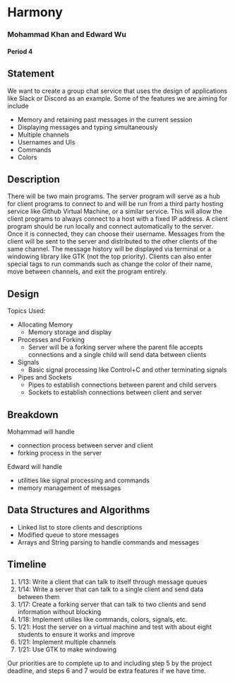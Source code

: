 # Harmony

### Mohammad Khan and Edward Wu
#### Period 4

## Statement
We want to create a group chat service that uses the design of applications like Slack or Discord as an example. Some of the features we are aiming for include 
- Memory and retaining past messages in the current session
- Displaying messages and typing simultaneously
- Multiple channels
- Usernames and UIs
- Commands
- Colors

## Description
There will be two main programs. The server program will serve as a hub for client programs to connect to and will be run from a third party hosting service like Github Virtual Machine, or a similar service. This will allow the client programs to always connect to a host with a fixed IP address. A client program should be run locally and connect automatically to the server. Once it is connected, they can choose their username. Messages from the client will be sent to the server and distributed to the other clients of the same channel. The message history will be displayed via terminal or a windowing library like GTK (not the top priority). Clients can also enter special tags to run commands such as change the color of their name, move between channels, and exit the program entirely.

## Design
Topics Used:
- Allocating Memory
    - Memory storage and display
- Processes and Forking
    - Server will be a forking server where the parent file accepts connections and a single child will send data between clients
- Signals
    - Basic signal processing like Control+C and other terminating signals
- Pipes and Sockets
    - Pipes to establish connections between parent and child servers
    - Sockets to establish connections between client and server

## Breakdown
Mohammad will handle
- connection process between server and client
- forking process in the server

Edward will handle
- utilities like signal processing and commands
- memory management of messages

## Data Structures and Algorithms
- Linked list to store clients and descriptions
- Modified queue to store messages
- Arrays and String parsing to handle commands and messages

## Timeline
1. 1/13: Write a client that can talk to itself through message queues
2. 1/14: Write a server that can talk to a single client and send data between them
3. 1/17: Create a forking server that can talk to two clients and send information without blocking
4. 1/18: Implement utilies like commands, colors, signals, etc.
5. 1/21: Host the server on a virtual machine and test with about eight students to ensure it works and improve
6. 1/21: Implement multiple channels
7. 1/21: Use GTK to make windowing

Our priorities are to complete up to and including step 5 by the project deadline, and steps 6 and 7 would be extra features if we have time.
